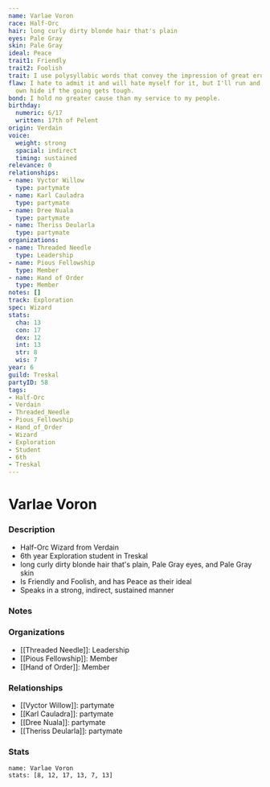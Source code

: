 ```yaml
---
name: Varlae Voron
race: Half-Orc
hair: long curly dirty blonde hair that's plain
eyes: Pale Gray
skin: Pale Gray
ideal: Peace
trait1: Friendly
trait2: Foolish
trait: I use polysyllabic words that convey the impression of great erudition.
flaw: I hate to admit it and will hate myself for it, but I'll run and preserve my
  own hide if the going gets tough.
bond: I hold no greater cause than my service to my people.
birthday:
  numeric: 6/17
  written: 17th of Pelent
origin: Verdain
voice:
  weight: strong
  spacial: indirect
  timing: sustained
relevance: 0
relationships:
- name: Vyctor Willow
  type: partymate
- name: Karl Cauladra
  type: partymate
- name: Dree Nuala
  type: partymate
- name: Theriss Deularla
  type: partymate
organizations:
- name: Threaded Needle
  type: Leadership
- name: Pious Fellowship
  type: Member
- name: Hand of Order
  type: Member
notes: []
track: Exploration
spec: Wizard
stats:
  cha: 13
  con: 17
  dex: 12
  int: 13
  str: 8
  wis: 7
year: 6
guild: Treskal
partyID: 58
tags:
- Half-Orc
- Verdain
- Threaded_Needle
- Pious_Fellowship
- Hand_of_Order
- Wizard
- Exploration
- Student
- 6th
- Treskal
---
```

# Varlae Voron
### Description
- Half-Orc Wizard from Verdain
- 6th year Exploration student in Treskal
- long curly dirty blonde hair that's plain, Pale Gray eyes, and Pale Gray skin
- Is Friendly and Foolish, and has Peace as their ideal
- Speaks in a strong, indirect, sustained manner

### Notes

### Organizations
- [[Threaded Needle]]: Leadership
- [[Pious Fellowship]]: Member
- [[Hand of Order]]: Member

### Relationships
- [[Vyctor Willow]]: partymate
- [[Karl Cauladra]]: partymate
- [[Dree Nuala]]: partymate
- [[Theriss Deularla]]: partymate

### Stats
```statblock
name: Varlae Voron
stats: [8, 12, 17, 13, 7, 13]
```